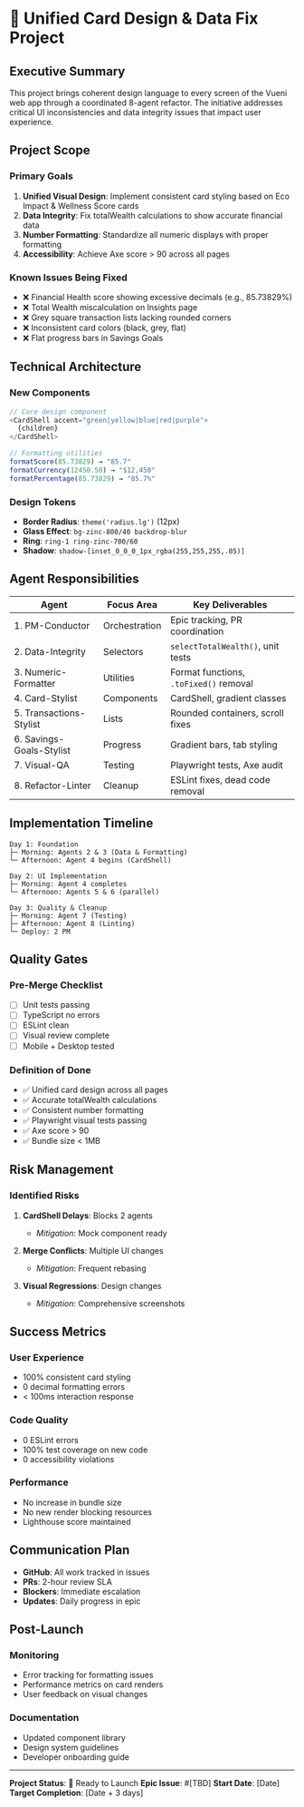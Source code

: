 # 🎨 Unified Card Design & Data Fix Project

## Executive Summary

This project brings coherent design language to every screen of the Vueni web app through a coordinated 8-agent refactor. The initiative addresses critical UI inconsistencies and data integrity issues that impact user experience.

## Project Scope

### Primary Goals
1. **Unified Visual Design**: Implement consistent card styling based on Eco Impact & Wellness Score cards
2. **Data Integrity**: Fix totalWealth calculations to show accurate financial data
3. **Number Formatting**: Standardize all numeric displays with proper formatting
4. **Accessibility**: Achieve Axe score > 90 across all pages

### Known Issues Being Fixed
- ❌ Financial Health score showing excessive decimals (e.g., 85.73829%)
- ❌ Total Wealth miscalculation on Insights page
- ❌ Grey square transaction lists lacking rounded corners
- ❌ Inconsistent card colors (black, grey, flat)
- ❌ Flat progress bars in Savings Goals

## Technical Architecture

### New Components
```typescript
// Core design component
<CardShell accent="green|yellow|blue|red|purple">
  {children}
</CardShell>

// Formatting utilities
formatScore(85.73829) → "85.7"
formatCurrency(12450.50) → "$12,450"
formatPercentage(85.73829) → "85.7%"
```

### Design Tokens
- **Border Radius**: `theme('radius.lg')` (12px)
- **Glass Effect**: `bg-zinc-800/40 backdrop-blur`
- **Ring**: `ring-1 ring-zinc-700/60`
- **Shadow**: `shadow-[inset_0_0_0_1px_rgba(255,255,255,.05)]`

## Agent Responsibilities

| Agent | Focus Area | Key Deliverables |
|-------|------------|------------------|
| 1. PM-Conductor | Orchestration | Epic tracking, PR coordination |
| 2. Data-Integrity | Selectors | `selectTotalWealth()`, unit tests |
| 3. Numeric-Formatter | Utilities | Format functions, `.toFixed()` removal |
| 4. Card-Stylist | Components | CardShell, gradient classes |
| 5. Transactions-Stylist | Lists | Rounded containers, scroll fixes |
| 6. Savings-Goals-Stylist | Progress | Gradient bars, tab styling |
| 7. Visual-QA | Testing | Playwright tests, Axe audit |
| 8. Refactor-Linter | Cleanup | ESLint fixes, dead code removal |

## Implementation Timeline

```
Day 1: Foundation
├─ Morning: Agents 2 & 3 (Data & Formatting)
└─ Afternoon: Agent 4 begins (CardShell)

Day 2: UI Implementation  
├─ Morning: Agent 4 completes
└─ Afternoon: Agents 5 & 6 (parallel)

Day 3: Quality & Cleanup
├─ Morning: Agent 7 (Testing)
├─ Afternoon: Agent 8 (Linting)
└─ Deploy: 2 PM
```

## Quality Gates

### Pre-Merge Checklist
- [ ] Unit tests passing
- [ ] TypeScript no errors
- [ ] ESLint clean
- [ ] Visual review complete
- [ ] Mobile + Desktop tested

### Definition of Done
- ✅ Unified card design across all pages
- ✅ Accurate totalWealth calculations
- ✅ Consistent number formatting
- ✅ Playwright visual tests passing
- ✅ Axe score > 90
- ✅ Bundle size < 1MB

## Risk Management

### Identified Risks
1. **CardShell Delays**: Blocks 2 agents
   - *Mitigation*: Mock component ready
   
2. **Merge Conflicts**: Multiple UI changes
   - *Mitigation*: Frequent rebasing
   
3. **Visual Regressions**: Design changes
   - *Mitigation*: Comprehensive screenshots

## Success Metrics

### User Experience
- 100% consistent card styling
- 0 decimal formatting errors
- < 100ms interaction response

### Code Quality
- 0 ESLint errors
- 100% test coverage on new code
- 0 accessibility violations

### Performance
- No increase in bundle size
- No new render blocking resources
- Lighthouse score maintained

## Communication Plan

- **GitHub**: All work tracked in issues
- **PRs**: 2-hour review SLA
- **Blockers**: Immediate escalation
- **Updates**: Daily progress in epic

## Post-Launch

### Monitoring
- Error tracking for formatting issues
- Performance metrics on card renders
- User feedback on visual changes

### Documentation
- Updated component library
- Design system guidelines
- Developer onboarding guide

---

**Project Status**: 🚀 Ready to Launch
**Epic Issue**: #[TBD]
**Start Date**: [Date]
**Target Completion**: [Date + 3 days] 
